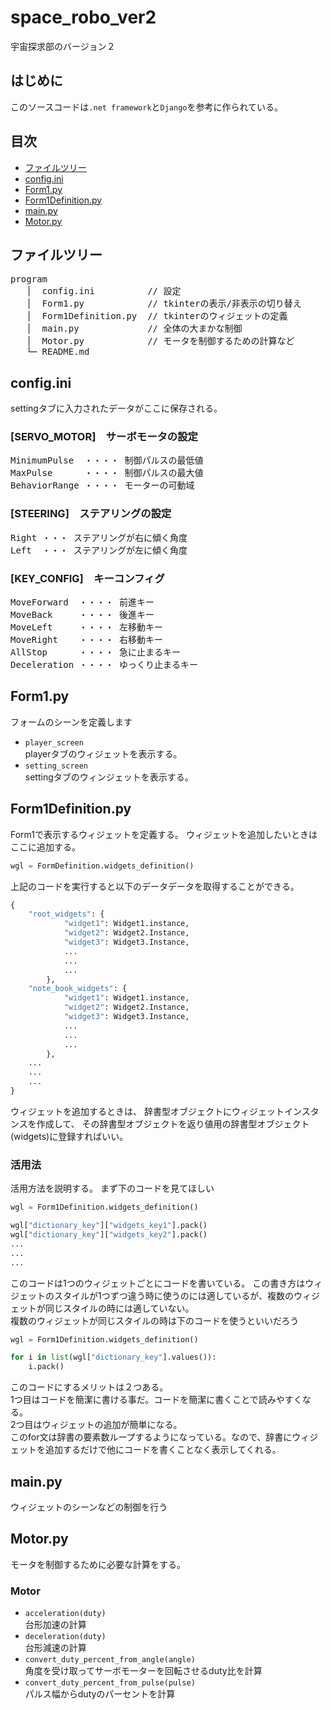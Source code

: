 # space_robo_ver2
宇宙探求部のバージョン２

## はじめに
このソースコードは`.net framework`と`Django`を参考に作られている。


## 目次
- [ファイルツリー](#ファイルツリー)
- [config.ini](#configini)
- [Form1.py](#form1py)
- [Form1Definition.py](#form1definitionpy)
- [main.py](#mainpy)
- [Motor.py](#motorpy)

## ファイルツリー
<pre>
program
   │  config.ini          // 設定
   │  Form1.py            // tkinterの表示/非表示の切り替え
   │  Form1Definition.py  // tkinterのウィジェットの定義
   │  main.py             // 全体の大まかな制御
   │  Motor.py            // モータを制御するための計算など
   └─ README.md          
</pre>

## config.ini
settingタブに入力されたデータがここに保存される。
### [SERVO_MOTOR]　サーボモータの設定
<pre>
MinimumPulse  ・・・・ 制御パルスの最低値  
MaxPulse      ・・・・ 制御パルスの最大値  
BehaviorRange ・・・・ モーターの可動域  
</pre>
### [STEERING]　ステアリングの設定
<pre>
Right ・・・ ステアリングが右に傾く角度
Left  ・・・ ステアリングが左に傾く角度
</pre>
### [KEY_CONFIG]　キーコンフィグ
<pre>
MoveForward  ・・・・ 前進キー
MoveBack     ・・・・ 後進キー
MoveLeft     ・・・・ 左移動キー
MoveRight    ・・・・ 右移動キー
AllStop      ・・・・ 急に止まるキー
Deceleration ・・・・ ゆっくり止まるキー
</pre>

## Form1.py  
フォームのシーンを定義します
- `player_screen`  
playerタブのウィジェットを表示する。
- `setting_screen`  
settingタブのウィンジェットを表示する。

## Form1Definition.py  
Form1で表示するウィジェットを定義する。
ウィジェットを追加したいときはここに追加する。
```python
wgl = FormDefinition.widgets_definition()
```
上記のコードを実行すると以下のデータデータを取得することができる。
```python
{
    "root_widgets": {
            "widget1": Widget1.instance,
            "widget2": Widget2.Instance,
            "widget3": Widget3.Instance,
            ...
            ...
            ...
        },
    "note_book_widgets": {
            "widget1": Widget1.instance,
            "widget2": Widget2.Instance,
            "widget3": Widget3.Instance,
            ...
            ...
            ...
        },
    ...
    ...
    ...
}
```
ウィジェットを追加するときは、
辞書型オブジェクトにウィジェットインスタンスを作成して、
その辞書型オブジェクトを返り値用の辞書型オブジェクト(widgets)に登録すればいい。
### 活用法
活用方法を説明する。
まず下のコードを見てほしい
```python
wgl = Form1Definition.widgets_definition()

wgl["dictionary_key"]["widgets_key1"].pack()
wgl["dictionary_key"]["widgets_key2"].pack()
...
...
...
```
このコードは1つのウィジェットごとにコードを書いている。
この書き方はウィジェットのスタイルが1つずつ違う時に使うのには適しているが、複数のウィジェットが同じスタイルの時には適していない。  
複数のウィジェットが同じスタイルの時は下のコードを使うといいだろう
```python
wgl = Form1Definition.widgets_definition()

for i in list(wgl["dictionary_key"].values()):
    i.pack()
```
このコードにするメリットは２つある。  
1つ目はコードを簡潔に書ける事だ。コードを簡潔に書くことで読みやすくなる。  
2つ目はウィジェットの追加が簡単になる。  
このfor文は辞書の要素数ループするようになっている。なので、辞書にウィジェットを追加するだけで他にコードを書くことなく表示してくれる。

## main.py
ウィジェットのシーンなどの制御を行う

## Motor.py  
モータを制御するために必要な計算をする。
### Motor
- `acceleration(duty)`  
台形加速の計算
- `deceleration(duty)`  
台形減速の計算
- `convert_duty_percent_from_angle(angle)`  
角度を受け取ってサーボモーターを回転させるduty比を計算
- `convert_duty_percent_from_pulse(pulse)`  
パルス幅からdutyのパーセントを計算

  
